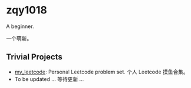 <!--
**zqy1018/zqy1018** is a ✨ _special_ ✨ repository because its `README.md` (this file) appears on your GitHub profile.

Here are some ideas to get you started:

- 🔭 I’m currently working on ...
- 🌱 I’m currently learning ...
- 👯 I’m looking to collaborate on ...
- 🤔 I’m looking for help with ...
- 💬 Ask me about ...
- 📫 How to reach me: ...
- 😄 Pronouns: ...
- ⚡ Fun fact: ...
-->

# zqy1018

A beginner.

一个萌新。

## Trivial Projects

- [my_leetcode](https://github.com/zqy1018/my_leetcode): Personal Leetcode problem set. 个人 Leetcode 摸鱼合集。
- To be updated ... 等待更新 ...
